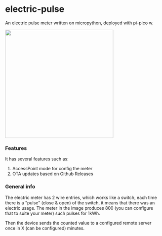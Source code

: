# electric-pulse
An electric pulse meter written on micropython, deployed with pi-pico w.

<img src='https://github.com/felixmosh/electric-pulse/assets/9304194/15ed22d7-46cf-4123-8d21-7fa3a5b6f437)https://github.com/felixmosh/electric-pulse/assets/9304194/15ed22d7-46cf-4123-8d21-7fa3a5b6f437' width='350'>


### Features
It has several features such as:
1. AccessPoint mode for config the meter
2. OTA updates based on Github Releases


### General info
The electric meter has 2 wire entries, which works like a switch, each time there is a "pulse" (close & open) of the switch, it means that there was an electric usage.
The meter in the image produces 800 (you can configure that to suite your meter) such pulses for 1kWh.

Then the device sends the counted value to a configured remote server once in X (can be configured) minutes.
